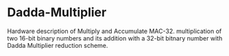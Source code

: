 # Dadda-Multiplier
Hardware description of Multiply and Accumulate MAC-32.
multiplication of two 16-bit binary numbers and its addition with a 32-bit bitnary number with Dadda Multiplier reduction scheme.
